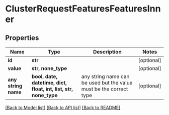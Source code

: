 # ClusterRequestFeaturesFeaturesInner


## Properties
Name | Type | Description | Notes
------------ | ------------- | ------------- | -------------
**id** | **str** |  | [optional] 
**value** | **str, none_type** |  | [optional] 
**any string name** | **bool, date, datetime, dict, float, int, list, str, none_type** | any string name can be used but the value must be the correct type | [optional]

[[Back to Model list]](../README.md#documentation-for-models) [[Back to API list]](../README.md#documentation-for-api-endpoints) [[Back to README]](../README.md)


